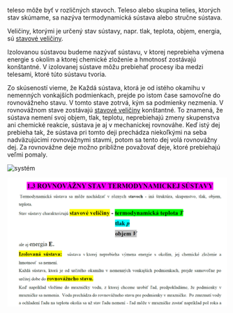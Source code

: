 teleso môže byť v rozličných stavoch. Teleso alebo skupina telies, ktorých stav skúmame, sa nazýva termodynamická sústava alebo stručne sústava.  

Veličiny, ktorými je určený stav sústavy, napr. tlak, teplota, objem, energia, sú [stavové veličiny](stavové%20veličiny.md). 

Izolovanou sústavou budeme nazývať sústavu, v ktorej neprebieha výmena energie s okolím a ktorej chemické zloženie a hmotnosť zostávajú konštantné. V izolovanej sústave môžu prebiehať procesy iba medzi telesami, ktoré túto sústavu tvoria. 

Zo skúseností vieme, že Každá sústava, ktorá je od istého okamihu v nemenných vonkajších podmienkach, prejde po istom čase samovoľne do rovnovážneho stavu. V tomto stave zotrvá, kým sa podmienky nezmenia. V rovnovážnom stave zostávajú [stavové veličiny](stavové%20veličiny.md) konštantné. To znamená, že sústava nemení svoj objem, tlak, teplotu, neprebiehajú zmeny skupenstva ani chemické reakcie, sústava je aj v mechanickej rovnováhe. Keď istý dej prebieha tak, že sústava pri tomto deji prechádza niekoľkými na seba nadväzujúcimi rovnovážnymi stavmi, potom sa tento dej volá rovnovážny dej. Za rovnovážne deje možno približne považovať deje, ktoré prebiehajú veľmi pomaly.

![systém](attachments/systém.png)

![rovnovážnýstav](attachments/rovnovážnýstav.png)